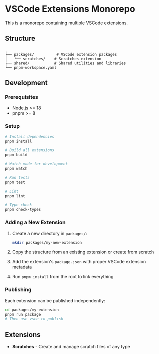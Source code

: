 # VSCode Extensions Monorepo

This is a monorepo containing multiple VSCode extensions.

## Structure

```
.
├── packages/          # VSCode extension packages
│   └── scratches/    # Scratches extension
├── shared/           # Shared utilities and libraries
└── pnpm-workspace.yaml
```

## Development

### Prerequisites

- Node.js >= 18
- pnpm >= 8

### Setup

```bash
# Install dependencies
pnpm install

# Build all extensions
pnpm build

# Watch mode for development
pnpm watch

# Run tests
pnpm test

# Lint
pnpm lint

# Type check
pnpm check-types
```

### Adding a New Extension

1. Create a new directory in `packages/`:
   ```bash
   mkdir packages/my-new-extension
   ```

2. Copy the structure from an existing extension or create from scratch
3. Add the extension's `package.json` with proper VSCode extension metadata
4. Run `pnpm install` from the root to link everything

### Publishing

Each extension can be published independently:

```bash
cd packages/my-extension
pnpm run package
# Then use vsce to publish
```

## Extensions

- **Scratches** - Create and manage scratch files of any type